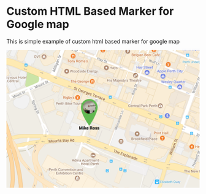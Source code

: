 # Custom HTML Based Marker for Google map
This is simple example of custom html based marker for google map
  
  ![](https://github.com/Nandaballabh/Custom-HTML-Based-Marker-for-Google-map/blob/master/Screen-Shot.png)

